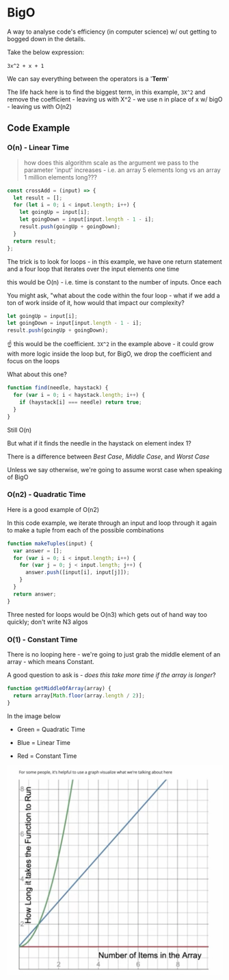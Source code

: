 # BigO

A way to analyse code's efficiency (in computer science) w/ out getting to bogged down in the details.

Take the below expression:

`3x^2 + x + 1`

We can say everything between the operators is a '**Term**'

The life hack here is to find the biggest term, in this example, `3X^2` and remove the coefficient - leaving us with X^2 - we use n in place of x w/ bigO - leaving us with O(n2)

## Code Example

### O(n) - Linear Time

> how does this algorithm scale as the argument we pass to the parameter 'input' increases - i.e. an array 5 elements long vs an array 1 million elements long???

```js
const crossAdd = (input) => {
  let result = [];
  for (let i = 0; i < input.length; i++) {
    let goingUp = input[i];
    let goingDown = input[input.length - 1 - i];
    result.push(goingUp + goingDown);
  }
  return result;
};
```

The trick is to look for loops - in this example, we have one return statement and a four loop that iterates over the input elements one time

this would be O(n) - i.e. time is constant to the number of inputs. Once each

You might ask, "what about the code within the four loop - what if we add a ton of work inside of it, how would that impact our complexity?

```js
let goingUp = input[i];
let goingDown = input[input.length - 1 - i];
result.push(goingUp + goingDown);
```

☝️ this would be the coefficient. `3X^2` in the example above - it could grow with more logic inside the loop but, for BigO, we drop the coefficient and focus on the loops

What about this one?

```js
function find(needle, haystack) {
  for (var i = 0; i < haystack.length; i++) {
    if (haystack[i] === needle) return true;
  }
}
```

Still O(n)

But what if it finds the needle in the haystack on element index 1?

There is a difference between _Best Case_, _Middle Case_, and _Worst Case_

Unless we say otherwise, we're going to assume worst case when speaking of BigO

### O(n2) - Quadratic Time

Here is a good example of O(n2)

In this code example, we iterate through an input and loop through it again to make a tuple from each of the possible combinations

```js
function makeTuples(input) {
  var answer = [];
  for (var i = 0; i < input.length; i++) {
    for (var j = 0; j < input.length; j++) {
      answer.push([input[i], input[j]]);
    }
  }
  return answer;
}
```

Three nested for loops would be O(n3) which gets out of hand way too quickly; don't write N3 algos

### O(1) - Constant Time

There is no looping here - we're going to just grab the middle element of an array - which means Constant.

A good question to ask is - _does this take more time if the array is longer_?

```js
function getMiddleOfArray(array) {
  return array[Math.floor(array.length / 2)];
}
```

In the image below

- Green = Quadratic Time

- Blue = Linear Time

- Red = Constant Time

![Plotting Complexity](plotingComplexity.png)
